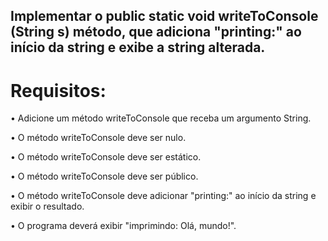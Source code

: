 ## Implementar o public static void writeToConsole (String s) método, que adiciona "printing:" ao início da string e exibe a string alterada.


# Requisitos:
•   Adicione um método writeToConsole que receba um argumento String.

•   O método writeToConsole deve ser nulo.

•   O método writeToConsole deve ser estático.

•   O método writeToConsole deve ser público.

•   O método writeToConsole deve adicionar "printing:" ao início da string e exibir o resultado.

•   O programa deverá exibir "imprimindo: Olá, mundo!".
